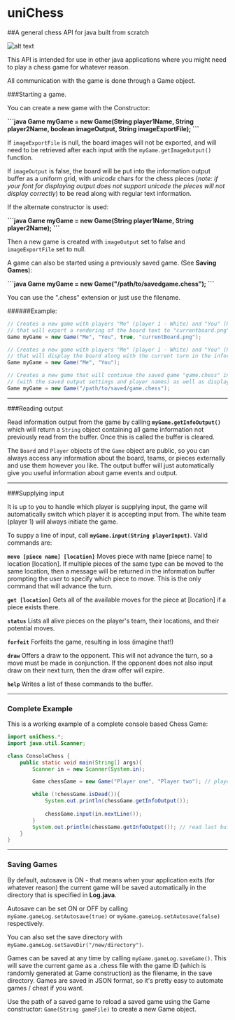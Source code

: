 # uniChess
##A general chess API for java built from scratch

![alt text](http://i.imgur.com/5c8CG87.png "Example Image output")



This API is intended for use in other java applications where you might need to play a chess game for whatever reason. 


All communication with the game is done through a Game object. 


###Starting a game. 

You can create a new game with the Constructor:

<b>
```java
Game myGame = new Game(String player1Name, String player2Name, boolean imageOutput, String imageExportFile);
```
</b>

If `imageExportFile` is null, the board images will not be exported, and will need to be retrieved after each input with the `myGame.getImageOutput()` function.

If `imageOutput` is false, the board will be put into the information output buffer as a uniform grid, with *unicode* chars for the chess pieces (*note: if your font for displaying output does not support unicode the pieces will not display correctly*) to be read along with regular text information.

If the alternate constructor is used:

<b>
```java
Game myGame = new Game(String player1Name, String player2Name);
```
</b>

Then a new game is created with `imageOutput` set to false and `imageExportFile` set to null.

A game can also be started using a previously saved game. (See **Saving Games**):

<b>
```java
Game myGame = new Game("/path/to/savedgame.chess");
```
</b>

You can use the ".chess" extension or just use the filename.

######Example:

```java
// Creates a new game with players "Me" (player 1 - White) and "You" (Player 2 - Black) 
// that will export a rendering of the board text to "currentboard.png" after each turn. 
Game myGame = new Game("Me", "You", true, "currentBoard.png"); 

// Creates a new game with players "Me" (player 1 - White) and "You" (Player 2 - Black)
// that will display the board along with the current turn in the information buffer
Game myGame = new Game("Me", "You");

// Creates a new game that will continue the saved game "game.chess" in directory "/path/to/saved/"
// (with the saved output settings and player names) as well as display the last board state.
Game myGame = new Game("/path/to/saved/game.chess");
```
___

###Reading output

Read information output from the game by calling <b>`myGame.getInfoOutput()`</b> which will return a `String` object containing all game information not previously read from the buffer. Once this is called the buffer is cleared. 


The `Board` and `Player` objects of the `Game` object are public, so you can always access any information about the board, teams, or pieces externally and use them however you like. The output buffer will just automatically give you useful information about game events and output.

___

###Supplying input

It is up to you to handle which player is supplying input, the game will automatically switch which player it is accepting input from. The white team (player 1) will always initiate the game. 

To suppy a line of input, call <b>`myGame.input(String playerInput)`</b>. Valid commands are:

<b>`move [piece name] [location]`</b> Moves piece with name [piece name] to location [location]. If multiple pieces of the same type can be moved to the same location, then a message will be returned in the information buffer prompting the user to specify which piece to move. This is the only command that will advance the turn.


<b>`get [location]`</b> Gets all of the available moves for the piece at [location] if a piece exists there.


<b>`status`</b> Lists all alive pieces on the player's team, their locations, and their potential moves.

<b>`forfeit`</b> Forfeits the game, resulting in loss (imagine that!)

<b>`draw`</b> Offers a draw to the opponent. This will not advance the turn, so a move must be made in conjunction. If the opponent does not also input draw on their next turn, then the draw offer will expire.

<b>`help`</b> Writes a list of these commands to the buffer. 

___

### Complete Example

This is a working example of a complete console based Chess Game:

```java
import uniChess.*;
import java.util.Scanner;

class ConsoleChess {
	public static void main(String[] args){
		Scanner in = new Scanner(System.in);

		Game chessGame = new Game("Player one", "Player two"); // player names

		while (!chessGame.isDead()){
			System.out.println(chessGame.getInfoOutput());
			
			chessGame.input(in.nextLine());
		}
		System.out.println(chessGame.getInfoOutput()); // read last buffer
	}
}
```

___

### Saving Games

By default, autosave is ON - that means when your application exits (for whatever reason) the current game will be saved automatically in the directory that is specified in <b>Log.java</b>. 

Autosave can be set ON or OFF by calling `myGame.gameLog.setAutosave(true)` or `myGame.gameLog.setAutosave(false)` respectively.

You can also set the save directory with `myGame.gameLog.setSaveDir("/new/directory")`.

Games can be saved at any time by calling `myGame.gameLog.saveGame()`. This will save the current game as a .chess file with the game ID (which is randomly generated at Game construction) as the filename, in the save directory. Games are saved in JSON format, so it's pretty easy to automate games / cheat if you want. 


Use the path of a saved game to reload a saved game using the Game constructor: `Game(String gameFile)` to create a new Game object.
